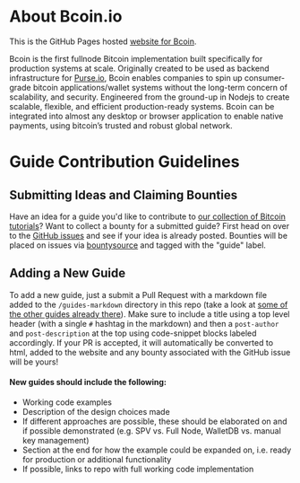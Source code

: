 # About Bcoin.io
This is the GitHub Pages hosted [website for Bcoin](http://bcoin.io).

Bcoin is the first fullnode Bitcoin implementation built specifically for production systems at scale. Originally created to be used as backend infrastructure for [Purse.io](https://purse.io), Bcoin enables companies to spin up consumer-grade bitcoin applications/wallet systems without the long-term concern of scalability, and security. Engineered from the ground-up in Nodejs to create scalable, flexible, and efficient production-ready systems. Bcoin can be integrated into almost any desktop or browser application to enable native payments, using bitcoin’s trusted and robust global network.

# Guide Contribution Guidelines
## Submitting Ideas and Claiming Bounties
Have an idea for a guide you'd like to contribute to [our collection of Bitcoin tutorials](http://bcoin.io/guides.html)? Want to collect a bounty for a submitted guide? First head on over to the [GitHub issues](https://github.com/bcoin-org/bcoin-org.github.io/issues) and see if your idea is already posted. Bounties will be placed on issues via [bountysource](https://bountysource.com) and tagged with the "guide" label.

## Adding a New Guide
To add a new guide, just a submit a Pull Request with a markdown file added to the `/guides-markdown` directory in this repo (take a look at [some of the other guides already there](https://github.com/bcoin-org/bcoin-org.github.io/tree/staging/guides-markdown)). Make sure to include a title using a top level header (with a single `#` hashtag in the markdown) and then a `post-author` and `post-description` at the top using code-snippet blocks labeled accordingly. If your PR is accepted, it will automatically be converted to html, added to the website and any bounty associated with the GitHub issue will be yours!

#### New guides should include the following:
- Working code examples
- Description of the design choices made
- If different approaches are possible, these should be elaborated on and if possible demonstrated (e.g. SPV vs. Full Node, WalletDB vs. manual key management)
- Section at the end for how the example could be expanded on, i.e. ready for production or additional functionality
- If possible, links to repo with full working code implementation
